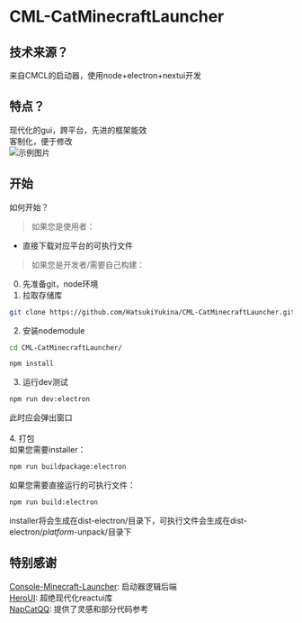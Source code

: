 # CML-CatMinecraftLauncher
## 技术来源？
来自CMCL的启动器，使用node+electron+nextui开发
## 特点？
现代化的gui，跨平台，先进的框架能效<br/>
客制化，便于修改<br/>
![示例图片](https://youke1.picui.cn/s1/2025/09/30/68db0ad359820.jpg "截图")
## 开始
如何开始？
> 如果您是使用者：
* 直接下载对应平台的可执行文件
> 如果您是开发者/需要自己构建：
0. 先准备git，node环境
1. 拉取存储库
```bash
git clone https://github.com/HatsukiYukina/CML-CatMinecraftLauncher.git
```
2. 安装nodemodule
```bash
cd CML-CatMinecraftLauncher/
```
```bash
npm install
```
3. 运行dev测试
```bash
npm run dev:electron
```
此时应会弹出窗口<br/><br/>
4. 打包<br/>
如果您需要installer：
```bash
npm run buildpackage:electron
```
如果您需要直接运行的可执行文件：
```bash
npm run build:electron
```
installer将会生成在dist-electron/目录下，可执行文件会生成在dist-electron/*platform*-unpack/目录下
## 特别感谢
[Console-Minecraft-Launcher](https://github.com/MrShieh-X/console-minecraft-launcher/ "CMCL"): 启动器逻辑后端<br/>
[HeroUI](https://github.com/heroui-inc/heroui "HeroUI"): 超绝现代化reactui库<br/>
[NapCatQQ](https://github.com/NapNeko/NapCatQQ "猫猫框架"): 提供了灵感和部分代码参考<br/>
